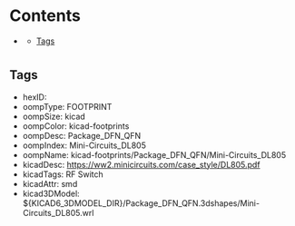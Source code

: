 



Contents
========

* [](#)
	* [Tags](#tags)

# 

## Tags

- hexID: 
- oompType: FOOTPRINT
- oompSize: kicad
- oompColor: kicad-footprints
- oompDesc: Package_DFN_QFN
- oompIndex: Mini-Circuits_DL805
- oompName: kicad-footprints/Package_DFN_QFN/Mini-Circuits_DL805
- kicadDesc: https://ww2.minicircuits.com/case_style/DL805.pdf
- kicadTags: RF Switch
- kicadAttr: smd
- kicad3DModel: ${KICAD6_3DMODEL_DIR}/Package_DFN_QFN.3dshapes/Mini-Circuits_DL805.wrl
